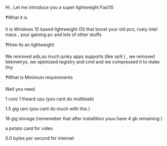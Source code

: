Hi , Let me introduce you a super lightweight Fast10


❓What it is


It is Windows 10 based lightweight OS that boost your old pcs, rusty intel macs , your gaming pc and lots of other stuffs 


❓How its an lightweight 


We removed ads,so much junky apps supports (like vp9 ) , we removed telemetrys, we optimized registry and cmd  and we compressed it to make tiny


❓What is Minimum requirements 


Well you need


1 core 1 theard cpu (you cant do multitask)


1.5 gig ram (you cant do much with this )


18 gig storage (rememeber that after installition youu have 4 gb remaining )


a potato card for video


0.0 bytes per second for internet


